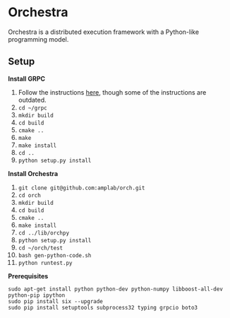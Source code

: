 # Orchestra

Orchestra is a distributed execution framework with a Python-like programming model.

## Setup

**Install GRPC**

1. Follow the instructions [here](https://github.com/grpc/grpc/blob/master/INSTALL), though some of the instructions are outdated.
2. `cd ~/grpc`
3. `mkdir build`
4. `cd build`
5. `cmake ..`
6. `make`
7. `make install`
8. `cd ..`
9. `python setup.py install`

**Install Orchestra**

1. `git clone git@github.com:amplab/orch.git`
2. `cd orch`
3. `mkdir build`
4. `cd build`
5. `cmake ..`
6. `make install`
7. `cd ../lib/orchpy`
8. `python setup.py install`
9. `cd ~/orch/test`
10. `bash gen-python-code.sh`
11. `python runtest.py`

**Prerequisites**

```
sudo apt-get install python python-dev python-numpy libboost-all-dev python-pip ipython
sudo pip install six --upgrade
sudo pip install setuptools subprocess32 typing grpcio boto3
```
